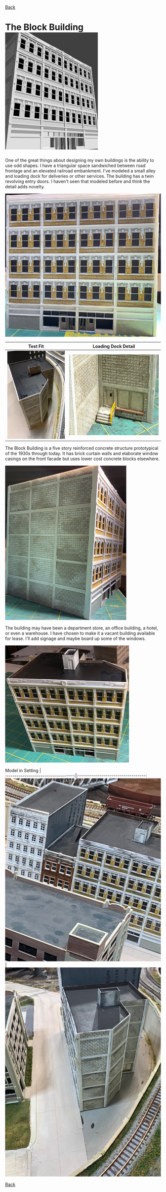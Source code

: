 [Back](../structures.md)

# The Block Building ![Model Render](modelRender.png)

One of the great things about designing my own buildings is the ability to use odd shapes. I have a triangular space sandwiched between road frontage and an elevated railroad embankment. I've modeled a small alley and loading dock for deliveries or other services. The building has a twin revolving entry doors. I haven't seen that modeled before and think the detail adds novelty.

![Front Elevation](buildingBlockFrontA.png)

Test Fit                            |   Loading Dock Detail                   
:----------------------------------:|:----------------------------------:
![](buildingBlockInPositionAlley.png)  |  ![](buildingBlockLoadingDockDetail.png)

The Block Building is a five story reinforced concrete structure prototypical of the 1930s through today. It has brick curtain walls and elaborate window casings on the front facade but uses lower cost concrete blocks elsewhere.

![The Hidden Side](buildingBlockHiddenSide.png)

The building may have been a department store, an office building, a hotel, or even a warehouse. I have chosen to make it a vacant building available for lease. I'll add signage and maybe board up some of the windows.

![Roof Details](buildingBlockFrontD.png)


Model in Setting                    |                      
:----------------------------------:|:----------------------------------:
![](modelInSetting0.png)            |  ![](modelInSetting1.png)


[Back](../structures.md)
